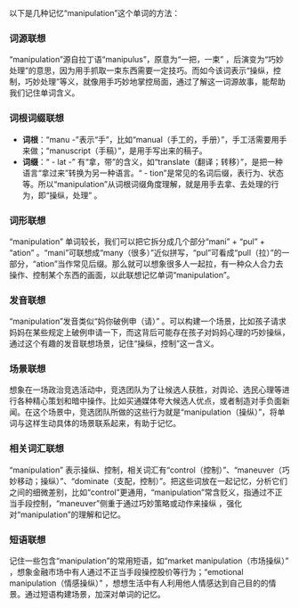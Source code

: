 以下是几种记忆“manipulation”这个单词的方法：

### 词源联想
“manipulation”源自拉丁语“manipulus”，原意为“一把，一束” ，后演变为“巧妙处理”的意思，因为用手抓取一束东西需要一定技巧。而如今该词表示“操纵，控制，巧妙处理”等义，就像用手巧妙地掌控局面，通过了解这一词源故事，能帮助我们记住单词含义。

### 词根词缀联想
 - **词根**：“manu -”表示“手”，比如“manual（手工的，手册）”，手工活需要用手来做；“manuscript（手稿）”，是用手写出来的稿子。
 - **词缀**：“ - lat -” 有“拿，带”的含义，如“translate（翻译；转移）”，是把一种语言“拿过来”转换为另一种语言。“ - tion”是常见的名词后缀，表行为、状态等。所以“manipulation”从词根词缀角度理解，就是用手去拿、去处理的行为，即“操纵，处理” 。

### 词形联想
“manipulation” 单词较长，我们可以把它拆分成几个部分“mani” + “pul” + “ation” 。“mani”可联想成“many（很多）”近似拼写，“pul”可看成“pull（拉）”的一部分，“ation”当作常见后缀。那么就可以想象很多人一起拉，有一种众人合力去操作、控制某个东西的画面，以此联想记忆单词“manipulation”。 

### 发音联想
“manipulation”发音类似“妈你破例申（请）” 。可以构建一个场景，比如孩子请求妈妈在某些规定上破例申请一下，而这背后可能存在孩子对妈妈心理的巧妙操纵，通过这个有趣的发音联想场景，记住“操纵，控制”这一含义。 

### 场景联想
想象在一场政治竞选活动中，竞选团队为了让候选人获胜，对舆论、选民心理等进行各种精心策划和暗中操作。比如买通媒体夸大候选人优点，或者制造对手负面新闻。在这个场景中，竞选团队所做的这些行为就是“manipulation（操纵）”，将单词与这样生动具体的场景联系起来，有助于记忆。

### 相关词汇联想
“manipulation” 表示操纵、控制，相关词汇有“control（控制）”、“maneuver（巧妙移动；操纵）”、“dominate（支配，控制）”。把这些词放在一起记忆，分析它们之间的细微差别，比如“control”更通用，“manipulation”常含贬义，指通过不正当手段控制，“maneuver”侧重于通过巧妙策略或动作来操纵 ，强化对“manipulation”的理解和记忆。

### 短语联想
记住一些包含“manipulation”的常用短语，如“market manipulation（市场操纵）” ，想象金融市场中有人通过不正当手段操控股价等行为；“emotional manipulation（情感操纵）” ，想想生活中有人利用他人情感达到自己目的的情景。通过短语构建场景，加深对单词的记忆。 